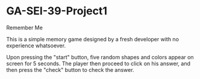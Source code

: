 # GA-SEI-39-Project1

Remember Me

This is a simple memory game designed by a fresh developer with no experience whatsoever.

Upon pressing the "start" button, five random shapes and colors appear on screen for 5 seconds. The player then proceed to click on his answer, and then press the "check" button to check the answer.
